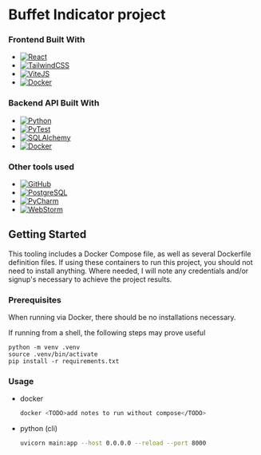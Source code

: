 # Buffet Indicator project

### Frontend Built With
* [![React][React.js]][React-url]
* [![TailwindCSS][TailwindCSS-shield]][TailwindCSS-url]
* [![ViteJS][Vitejs-shield]][Vitejs-url]
* [![Docker][Docker-shield]][Docker-url]


### Backend API Built With
* [![Python][Python-shield]][Python-url]
* [![PyTest][PyTest-shield]][PyTest-url]
* [![SQLAlchemy][SQLAlchemy-shield]][SQLAlchemy-url]
* [![Docker][Docker-shield]][Docker-url]

### Other tools used
* [![GitHub][GitHub-shield]][GitHub-url]
* [![PostgreSQL][PostgreSQL-shield]][PostgreSQL-url]
* [![PyCharm][PyCharm-shield]][PyCharm-url]
* [![WebStorm][WebStorm-shield]][WebStorm-url]




<!-- GETTING STARTED -->
## Getting Started

This tooling includes a Docker Compose file, as well as several Dockerfile definition files.  If using these containers to run this project, you should not need to install anything.
Where needed, I will note any credentials and/or signup's necessary to achieve the project results.

### Prerequisites
When running via Docker, there should be no installations necessary.


If running from a shell, the following steps may prove useful
```shell
python -m venv .venv
source .venv/bin/activate
pip install -r requirements.txt 
```



### Usage

* docker
  ```sh
  docker <TODO>add notes to run without compose</TODO>
  ```
* python (cli)
  ```sh
  uvicorn main:app --host 0.0.0.0 --reload --port 8000
  ```


<!-- MARKDOWN LINKS & IMAGES -->
<!-- https://www.markdownguide.org/basic-syntax/#reference-style-links -->
[contributors-shield]: https://img.shields.io/github/contributors/github_username/repo_name.svg?style=for-the-badge
[contributors-url]: https://github.com/github_username/repo_name/graphs/contributors
[forks-shield]: https://img.shields.io/github/forks/github_username/repo_name.svg?style=for-the-badge
[forks-url]: https://github.com/github_username/repo_name/network/members
[stars-shield]: https://img.shields.io/github/stars/github_username/repo_name.svg?style=for-the-badge
[stars-url]: https://github.com/github_username/repo_name/stargazers
[issues-shield]: https://img.shields.io/github/issues/github_username/repo_name.svg?style=for-the-badge
[issues-url]: https://github.com/github_username/repo_name/issues
[license-shield]: https://img.shields.io/github/license/github_username/repo_name.svg?style=for-the-badge
[license-url]: https://github.com/github_username/repo_name/blob/master/LICENSE.txt
[linkedin-shield]: https://img.shields.io/badge/-LinkedIn-black.svg?style=for-the-badge&logo=linkedin&colorB=555
[linkedin-url]: https://linkedin.com/in/linkedin_username
[React.js]: https://img.shields.io/badge/React-20232A?style=for-the-badge&logo=react&logoColor=61DAFB
[React-url]: https://reactjs.org/
[Docker-shield]:https://img.shields.io/static/v1?style=for-the-badge&message=Docker&color=2496ED&logo=Docker&logoColor=FFFFFF&label=
[Docker-url]: https://www.docker.com/
[TailwindCSS-shield]: https://img.shields.io/static/v1?style=for-the-badge&message=Tailwind+CSS&color=222222&logo=Tailwind+CSS&logoColor=06B6D4&label=
[TailwindCSS-url]: https://tailwindcss.com
[Vitejs-shield]: https://img.shields.io/static/v1?style=for-the-badge&message=Vite&color=646CFF&logo=Vite&logoColor=FFFFFF&label=
[Vitejs-url]: https://vitejs.dev/guide/
[Python-shield]: https://img.shields.io/static/v1?style=for-the-badge&message=Python&color=3776AB&logo=Python&logoColor=FFFFFF&label=
[Python-url]: https://www.python.org
[PyTest-shield]: https://img.shields.io/static/v1?style=for-the-badge&message=Pytest&color=0A9EDC&logo=Pytest&logoColor=FFFFFF&label=
[PyTest-url]: https://docs.pytest.org/en/8.0.x/
[SQLAlchemy-shield]: https://img.shields.io/static/v1?style=for-the-badge&message=SQLAlchemy&color=D71F00&logo=SQLAlchemy&logoColor=FFFFFF&label=
[SQLAlchemy-url]: https://www.sqlalchemy.org

[PostgreSQL-shield]: https://img.shields.io/static/v1?style=for-the-badge&message=PostgreSQL&color=4169E1&logo=PostgreSQL&logoColor=FFFFFF&label=
[PostgreSQL-url]: https://www.postgresql.org
[WebStorm-shield]: https://img.shields.io/static/v1?style=for-the-badge&message=WebStorm&color=000000&logo=WebStorm&logoColor=FFFFFF&label=
[WebStorm-url]: https://www.jetbrains.com/webstorm/
[PyCharm-shield]: https://img.shields.io/static/v1?style=for-the-badge&message=PyCharm&color=000000&logo=PyCharm&logoColor=FFFFFF&label=
[PyCharm-url]: https://www.jetbrains.com/pycharm/
[GitHub-shield]:https://img.shields.io/static/v1?style=for-the-badge&message=GitHub&color=181717&logo=GitHub&logoColor=FFFFFF&label=
[GitHub-url]: https://github.com